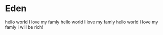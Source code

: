 # Eden
hello world I love my famly
hello world I love my famly
hello world I love my famly
i will be rich!
